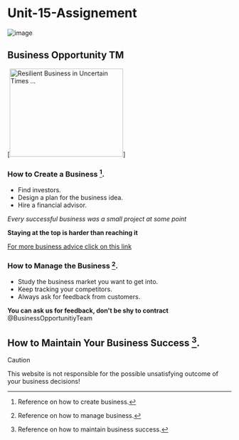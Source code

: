 # Unit-15-Assignement
![image](https://github.com/user-attachments/assets/8060bdbe-d389-4707-931e-a03513785b3a)
## Business Opportunity TM
[<img id="dimg_I9LGZ-n6I-CvhbIP5ZHvuAc_21" src="data:image/jpeg;base64,/9j…3EfwiuuWd/Pn3ER6PRWiTkz/9k=" class="YQ4gaf" height="198" style="object-position:center" width="255" alt="Resilient Business in Uncertain Times ..." data-atf="1" data-cmp="1" data-flt="1741083172698" data-csiid="I9LGZ-n6I-CvhbIP5ZHvuAc_23">]
### How to Create a Business [^1].
+ Find investors.
+ Design a plan for the business idea.
+ Hire a financial advisor.

*Every successful business was a small project at some point*

**Staying at the top is harder than reaching it**

[For more business advice click on this link](www.businessOpportunities.com)

### How to Manage the Business [^2].

+ Study the business market you want to get into.
+ Keep tracking your competitors. 
+ Always ask for feedback from customers.

**You can ask us for feedback, don't be shy to contract** @BusinessOpportunitiyTeam

## How to Maintain Your Business Success [^3].

[^1]: Reference on how to create business.
[^2]: Reference on how to manage business.
[^3]: Reference on how to maintain business success.

>[!CAUTION]
>This website is not responsible for the possible unsatisfying outcome of your business decisions!
